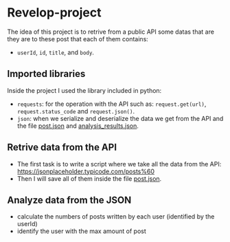 # Revelop-project
The idea of this project is to retrive from a public API some datas 
that are they are to these post that each of them contains:
- `userId`, `id`, `title`, and `body`.
## Imported libraries
Inside the project I used the library included in python:

- `requests`: for the operation with the API such as: `request.get(url)`, `request.status_code` and `request.json()`.
- `json`: when we serialize and deserialize the data we get from the API and the file [post.json](post.json) and [analysis_results.json]().

## Retrive data from the API
- The first task is to write a script where we 
take all the data from the API: https://jsonplaceholder.typicode.com/posts%60
- Then I will save all of them inside the file [post.json](post.json).

## Analyze data from the JSON 
- calculate the numbers of posts written by each user (identified by the userId)
- identify the user with the max amount of post